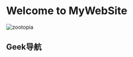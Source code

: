 # Welcome to MyWebSite

![zootopia](http://images-wixmp-ed30a86b8c4ca887773594c2.wixmp.com/intermediary/f/bcdbac5b-cdc4-410e-8020-c863a7210f66/d9w8r3n-a7a21483-7061-4b68-a162-7dceb7aa9df4.jpg)

## Geek导航
